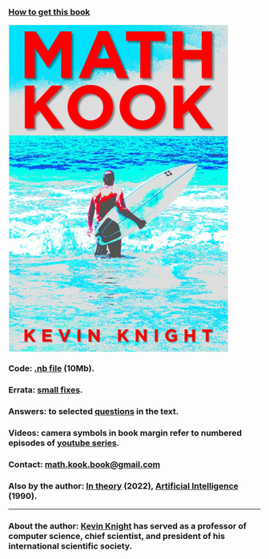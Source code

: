 


###  <a href="https://www.amazon.com/gp/product/B0B92QRT3D/ref=ox_sc_saved_image_1?smid=A1Y53T3O3Q25L8&psc=1">How to get this book</a>

<a href="https://www.amazon.com/gp/product/B0B92QRT3D/ref=ox_sc_saved_image_1?smid=A1Y53T3O3Q25L8&psc=1">
  <IMG ALIGN=CENTER SRC="mk-cover-pg.jpg"> 
    </a>
  
### Code: <a href="math-kook.nb">.nb file</a> (10Mb).

### Errata: <a href="errata.html">small fixes</a>.

### Answers: to selected <a href="questions.html">questions</a> in the text.
    
### Videos: camera symbols in book margin refer to numbered episodes of <a href="https://www.youtube.com/playlist?list=PL4lTtiG6es54CW3vr5yKm99TcTLAaE0kE">youtube series</a>.
  
### Contact: <a href="mailto:math.kook.book@gmail.com">math.kook.book@gmail.com</a>

### Also by the author: <a href="https://www.amazon.com/gp/product/B0B92HRJWG/ref=crt_ewc_img_dp_1?ie=UTF8&psc=1&smid=ATVPDKIKX0DER">In theory</a> (2022), <a href="https://www.amazon.com/Artificial-Intelligence-Elaine-Rich/dp/0070522634/ref=sr_1_2?crid=14AZ5I9B1ISN1&amp;keywords=kevin+knight+artificial+intelligence&amp;qid=1659386396&amp;sprefix=kevin+knight+artificial+intelligenc%2Caps%2C161&amp;sr=8-2)">Artificial Intelligence</a> (1990).

<hr>
  
### About the author: <a href="https://kevincrawfordknight.github.io/">Kevin Knight</a> has served as a professor of computer science, chief scientist, and president of his international scientific society. <!-- He is currently splitting his time between indoors and outdoors. -->


